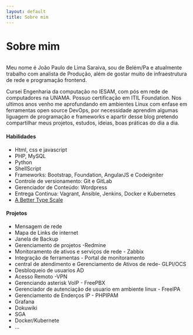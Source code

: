 ```yaml
---
layout: default
title: Sobre mim
---
```


<div class="post">
	<h1 class="pageTitle">Sobre mim</h1>
	<img src="{{ '/assets/img/touring.jpg' | prepend: site.baseurl }}" alt="">
	<p class="intro">Meu nome é João Paulo de Lima Saraiva, sou de Belém/Pa e atualmente trabalho com analista de Produção, além de gostar muito de infraestrutura de rede e programação frontend.</p>
	<p>Cursei Engenharia da computação no IESAM, com pós em rede de computadores na UNAMA. Possuo certificação em ITIL Foundation. Nos ultimos anos venho me aprofundando em ambientes Linux com enfase em ferramentas open source DevOps, por necessidade aprendim algumas liguagem de programação e frameworks e apartir desse blog pretendo compartilhar meus projetos, estudos, ideias, boas práticas do dia a dia.</p>
	<h4>Habilidades</h4>
	<ul>
		<li>Html, css e javascript</li>
  		<li>PHP, MySQL</li>
		<li>Python</li>
		<li>ShellScript</li>
  		<li>Frameworks: Bootstrap, Foundation, AngularJS e Codeigniter</li>
		<li>Controle de versionamento: Git e GitLab</li>
		<li>Gerenciador de Conteúdo: Wordpress</li>
		<li>Entrega Continua: Vagrant, Ansible, Jenkins, Docker e Kubernetes</li>
  		<li><a href="http://typecast.com/blog/a-more-modern-scale-for-web-typography">A Better Type Scale</a></li>
  	</ul>
	<h4>Projetos</h4>
	<ul>
		<li>Mensagem de rede</li>
		<li>Mapa de Links de internet</li>
		<li>Janela de Backup</li>
		<li>Gerenciamento de projetos -Redmine
		<li>Monitoramento de ativos e serviços de rede - Zabbix</li>
		<li>Integração de ferramentas - Portal de monitoramento</li>
		<li>central de atendimento e Gerenciamento de Ativos de rede- GLPI/OCS</li>
		<li>Desbloqueio de usuarios AD</li>
		<li>Acesso Remoto -VPN</li>
		<li>Gerenciando asterisk VoIP - FreePBX</li>
		<li>Gerenciador de autenciação de usuario em ambiente linux - FreeIPA</li>
		<li>Gerenciamento de Enderços IP - PHPIPAM</li>
		<li>Grafana</li>
		<li>Dokuwiki</li>
		<li>SGA</li>
		<li>Docker/Kubernete</li>
		<li>...</li>
	</ul>
</div>

